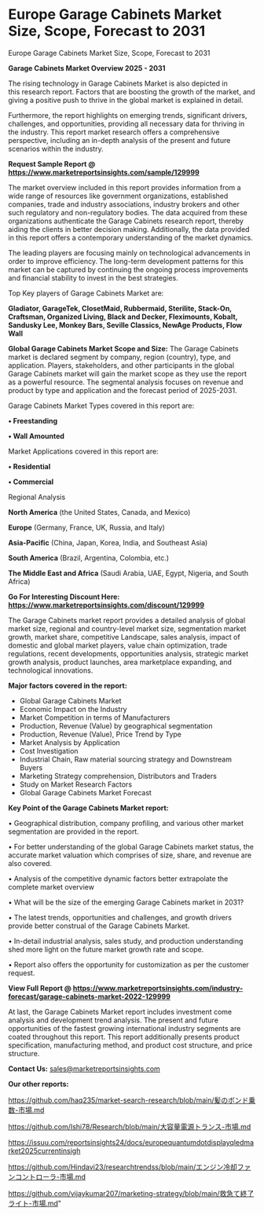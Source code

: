 # Europe Garage Cabinets Market Size, Scope, Forecast to 2031
 Europe Garage Cabinets Market Size, Scope, Forecast to 2031

<Strong> Garage Cabinets Market Overview 2025 - 2031</strong>

The rising technology in Garage Cabinets Market is also depicted in this research report. Factors that are boosting the growth of the market, and giving a positive push to thrive in the global market is explained in detail.

Furthermore, the report highlights on emerging trends, significant drivers, challenges, and opportunities, providing all necessary data for thriving in the industry. This report market research offers a comprehensive perspective, including an in-depth analysis of the present and future scenarios within the industry.

<strong>Request Sample Report @ <a href=https://www.marketreportsinsights.com/sample/129999>https://www.marketreportsinsights.com/sample/129999</a></strong>

The market overview included in this report provides information from a wide range of resources like government organizations, established companies, trade and industry associations, industry brokers and other such regulatory and non-regulatory bodies. The data acquired from these organizations authenticate the Garage Cabinets research report, thereby aiding the clients in better decision making. Additionally, the data provided in this report offers a contemporary understanding of the market dynamics.

The leading players are focusing mainly on technological advancements in order to improve efficiency. The long-term development patterns for this market can be captured by continuing the ongoing process improvements and financial stability to invest in the best strategies.

Top Key players of Garage Cabinets Market are:

<strong>Gladiator, GarageTek, ClosetMaid, Rubbermaid, Sterilite, Stack-On, Craftsman, Organized Living, Black and Decker, Fleximounts, Kobalt, Sandusky Lee, Monkey Bars, Seville Classics, NewAge Products, Flow Wall</strong>

<strong><b>Global Garage Cabinets Market Scope and Size:</b></strong>
The Garage Cabinets market is declared segment by company, region (country), type, and application. Players, stakeholders, and other participants in the global Garage Cabinets market will gain the market scope as they use the report as a powerful resource. The segmental analysis focuses on revenue and product by type and application and the forecast period of 2025-2031.

Garage Cabinets Market Types covered in this report are:

<strong>• Freestanding

• Wall Amounted</strong>

Market Applications covered in this report are:

<strong>• Residential

• Commercial</strong> 

Regional Analysis

<strong>North America</strong> (the United States, Canada, and Mexico)

<strong>Europe</strong> (Germany, France, UK, Russia, and Italy)

<strong>Asia-Pacific</strong> (China, Japan, Korea, India, and Southeast Asia)

<strong>South America</strong> (Brazil, Argentina, Colombia, etc.)

<strong>The Middle East and Africa</strong> (Saudi Arabia, UAE, Egypt, Nigeria, and South Africa)

<strong>Go For Interesting Discount Here: <a href=https://www.marketreportsinsights.com/discount/129999>https://www.marketreportsinsights.com/discount/129999</a></strong>

The Garage Cabinets market report provides a detailed analysis of global market size, regional and country-level market size, segmentation market growth, market share, competitive Landscape, sales analysis, impact of domestic and global market players, value chain optimization, trade regulations, recent developments, opportunities analysis, strategic market growth analysis, product launches, area marketplace expanding, and technological innovations.

<strong><b>Major factors covered in the report:</b></strong>
<ul>
  <li>Global Garage Cabinets Market </li>
  <li>Economic Impact on the Industry</li>
  <li>Market Competition in terms of Manufacturers</li>
  <li>Production, Revenue (Value) by geographical segmentation</li>
  <li>Production, Revenue (Value), Price Trend by Type</li>
  <li>Market Analysis by Application</li>
  <li>Cost Investigation</li>
  <li>Industrial Chain, Raw material sourcing strategy and Downstream Buyers</li>
  <li>Marketing Strategy comprehension, Distributors and Traders</li>
  <li>Study on Market Research Factors</li>
  <li>Global Garage Cabinets Market Forecast</li>
</ul>

<strong><b>Key Point of the Garage Cabinets Market report:</b></strong>

• Geographical distribution, company profiling, and various other market segmentation are provided in the report.

• For better understanding of the global Garage Cabinets market status, the accurate market valuation which comprises of size, share, and revenue are also covered.

• Analysis of the competitive dynamic factors better extrapolate the complete market overview

• What will be the size of the emerging Garage Cabinets market in 2031?

• The latest trends, opportunities and challenges, and growth drivers provide better construal of the Garage Cabinets Market.

• In-detail industrial analysis, sales study, and production understanding shed more light on the future market growth rate and scope.

• Report also offers the opportunity for customization as per the customer request.

<strong><b>View Full Report @ <a href=https://www.marketreportsinsights.com/industry-forecast/garage-cabinets-market-2022-129999>https://www.marketreportsinsights.com/industry-forecast/garage-cabinets-market-2022-129999</a></b></strong>


At last, the Garage Cabinets Market report includes investment come analysis and development trend analysis. The present and future opportunities of the fastest growing international industry segments are coated throughout this report. This report additionally presents product specification, manufacturing method, and product cost structure, and price structure.

<strong>Contact Us:</strong>
sales@marketreportsinsights.com

<strong>Our other reports:</strong>

<a href=https://github.com/haq235/market-search-research/blob/main/髪のボンド乗数-市場.md>https://github.com/haq235/market-search-research/blob/main/髪のボンド乗数-市場.md</a>

<a href=https://github.com/Ishi78/Research/blob/main/大容量電源トランス-市場.md>https://github.com/Ishi78/Research/blob/main/大容量電源トランス-市場.md</a>

<a href=https://issuu.com/reportsinsights24/docs/europequantumdotdisplayqledmarket2025currentinsigh>https://issuu.com/reportsinsights24/docs/europequantumdotdisplayqledmarket2025currentinsigh</a>

<a href=https://github.com/Hindavi23/researchtrendss/blob/main/エンジン冷却ファンコントローラ-市場.md>https://github.com/Hindavi23/researchtrendss/blob/main/エンジン冷却ファンコントローラ-市場.md</a>

<a href=https://github.com/vijaykumar207/marketing-strategy/blob/main/救急て終了ライト-市場.md>https://github.com/vijaykumar207/marketing-strategy/blob/main/救急て終了ライト-市場.md</a>"
